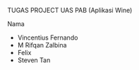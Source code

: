 TUGAS PROJECT UAS PAB (Aplikasi Wine)

Nama 
- Vincentius Fernando
- M Rifqan Zalbina
- Felix
- Steven Tan
